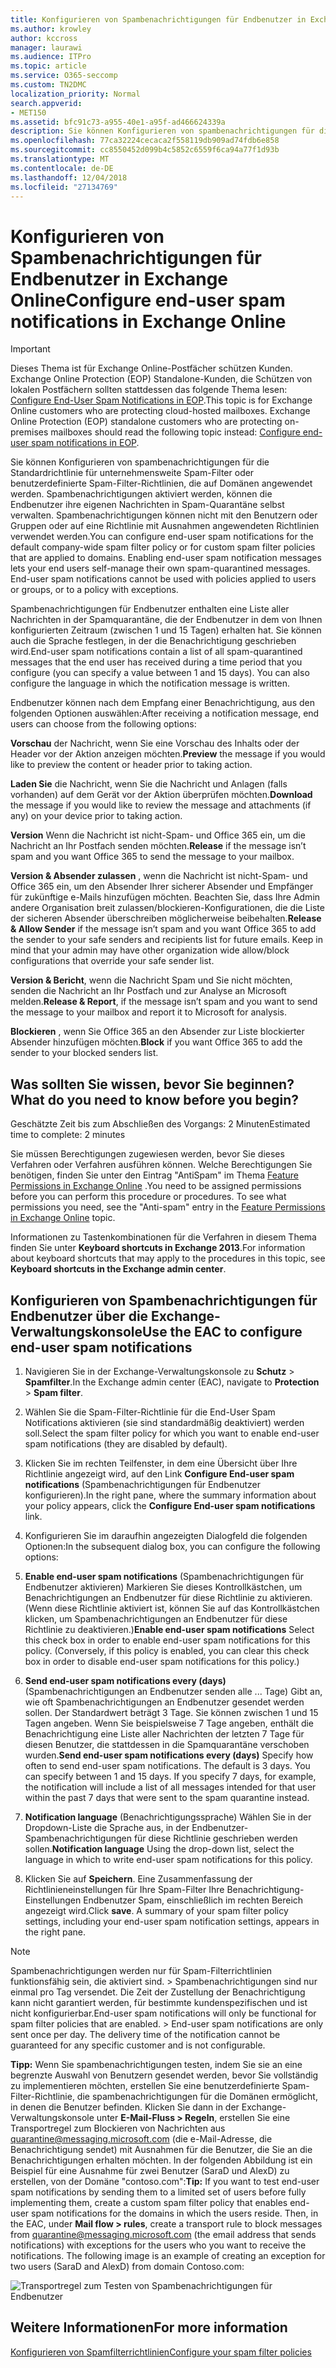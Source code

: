 ```yaml
---
title: Konfigurieren von Spambenachrichtigungen für Endbenutzer in Exchange Online
ms.author: krowley
author: kccross
manager: laurawi
ms.audience: ITPro
ms.topic: article
ms.service: O365-seccomp
ms.custom: TN2DMC
localization_priority: Normal
search.appverid:
- MET150
ms.assetid: bfc91c73-a955-40e1-a95f-ad466624339a
description: Sie können Konfigurieren von spambenachrichtigungen für die Standardrichtlinie für unternehmensweite Spam-Filter oder benutzerdefinierte Spam-Filter-Richtlinien, die auf Domänen angewendet werden.
ms.openlocfilehash: 77ca32224cecaca2f558119db909ad74fdb6e858
ms.sourcegitcommit: cc8550452d099b4c5852c6559f6ca94a77f1d93b
ms.translationtype: MT
ms.contentlocale: de-DE
ms.lasthandoff: 12/04/2018
ms.locfileid: "27134769"
---
```

# <a name="configure-end-user-spam-notifications-in-exchange-online"></a><span data-ttu-id="25ae4-103">Konfigurieren von Spambenachrichtigungen für Endbenutzer in Exchange Online</span><span class="sxs-lookup"><span data-stu-id="25ae4-103">Configure end-user spam notifications in Exchange Online</span></span>

> [!IMPORTANT]
> <span data-ttu-id="25ae4-p101">Dieses Thema ist für Exchange Online-Postfächer schützen Kunden. Exchange Online Protection (EOP) Standalone-Kunden, die Schützen von lokalen Postfächern sollten stattdessen das folgende Thema lesen: [Configure End-User Spam Notifications in EOP](configure-end-user-spam-notifications-in-eop.md).</span><span class="sxs-lookup"><span data-stu-id="25ae4-p101">This topic is for Exchange Online customers who are protecting cloud-hosted mailboxes. Exchange Online Protection (EOP) standalone customers who are protecting on-premises mailboxes should read the following topic instead: [Configure end-user spam notifications in EOP](configure-end-user-spam-notifications-in-eop.md).</span></span> 
  
<span data-ttu-id="25ae4-p102">Sie können Konfigurieren von spambenachrichtigungen für die Standardrichtlinie für unternehmensweite Spam-Filter oder benutzerdefinierte Spam-Filter-Richtlinien, die auf Domänen angewendet werden. Spambenachrichtigungen aktiviert werden, können die Endbenutzer ihre eigenen Nachrichten in Spam-Quarantäne selbst verwalten. Spambenachrichtigungen können nicht mit den Benutzern oder Gruppen oder auf eine Richtlinie mit Ausnahmen angewendeten Richtlinien verwendet werden.</span><span class="sxs-lookup"><span data-stu-id="25ae4-p102">You can configure end-user spam notifications for the default company-wide spam filter policy or for custom spam filter policies that are applied to domains. Enabling end-user spam notification messages lets your end users self-manage their own spam-quarantined messages. End-user spam notifications cannot be used with policies applied to users or groups, or to a policy with exceptions.</span></span>
  
<span data-ttu-id="25ae4-p103">Spambenachrichtigungen für Endbenutzer enthalten eine Liste aller Nachrichten in der Spamquarantäne, die der Endbenutzer in dem von Ihnen konfigurierten Zeitraum (zwischen 1 und 15 Tagen) erhalten hat. Sie können auch die Sprache festlegen, in der die Benachrichtigung geschrieben wird.</span><span class="sxs-lookup"><span data-stu-id="25ae4-p103">End-user spam notifications contain a list of all spam-quarantined messages that the end user has received during a time period that you configure (you can specify a value between 1 and 15 days). You can also configure the language in which the notification message is written.</span></span>
  
<span data-ttu-id="25ae4-111">Endbenutzer können nach dem Empfang einer Benachrichtigung, aus den folgenden Optionen auswählen:</span><span class="sxs-lookup"><span data-stu-id="25ae4-111">After receiving a notification message, end users can choose from the following options:</span></span>

<span data-ttu-id="25ae4-112">**Vorschau** der Nachricht, wenn Sie eine Vorschau des Inhalts oder der Header vor der Aktion anzeigen möchten.</span><span class="sxs-lookup"><span data-stu-id="25ae4-112">**Preview** the message if you would like to preview the content or header prior to taking action.</span></span>

<span data-ttu-id="25ae4-113">**Laden Sie** die Nachricht, wenn Sie die Nachricht und Anlagen (falls vorhanden) auf dem Gerät vor der Aktion überprüfen möchten.</span><span class="sxs-lookup"><span data-stu-id="25ae4-113">**Download** the message if you would like to review the message and attachments (if any) on your device prior to taking action.</span></span>

<span data-ttu-id="25ae4-114">**Version** Wenn die Nachricht ist nicht-Spam- und Office 365 ein, um die Nachricht an Ihr Postfach senden möchten.</span><span class="sxs-lookup"><span data-stu-id="25ae4-114">**Release** if the message isn’t spam and you want Office 365 to send the message to your mailbox.</span></span>

<span data-ttu-id="25ae4-p104">**Version & Absender zulassen** , wenn die Nachricht ist nicht-Spam- und Office 365 ein, um den Absender Ihrer sicherer Absender und Empfänger für zukünftige e-Mails hinzufügen möchten. Beachten Sie, dass Ihre Admin andere Organisation breit zulassen/blockieren-Konfigurationen, die die Liste der sicheren Absender überschreiben möglicherweise beibehalten.</span><span class="sxs-lookup"><span data-stu-id="25ae4-p104">**Release & Allow Sender** if the message isn’t spam and you want Office 365 to add the sender to your safe senders and recipients list for future emails. Keep in mind that your admin may have other organization wide allow/block configurations that override your safe sender list.</span></span>

<span data-ttu-id="25ae4-117">**Version & Bericht**, wenn die Nachricht Spam und Sie nicht möchten, senden die Nachricht an Ihr Postfach und zur Analyse an Microsoft melden.</span><span class="sxs-lookup"><span data-stu-id="25ae4-117">**Release & Report**, if the message isn’t spam and you want to send the message to your mailbox and report it to Microsoft for analysis.</span></span>

<span data-ttu-id="25ae4-118">**Blockieren** , wenn Sie Office 365 an den Absender zur Liste blockierter Absender hinzufügen möchten.</span><span class="sxs-lookup"><span data-stu-id="25ae4-118">**Block** if you want Office 365 to add the sender to your blocked senders list.</span></span>
  
## <a name="what-do-you-need-to-know-before-you-begin"></a><span data-ttu-id="25ae4-119">Was sollten Sie wissen, bevor Sie beginnen?</span><span class="sxs-lookup"><span data-stu-id="25ae4-119">What do you need to know before you begin?</span></span>

<span data-ttu-id="25ae4-120">Geschätzte Zeit bis zum Abschließen des Vorgangs: 2 Minuten</span><span class="sxs-lookup"><span data-stu-id="25ae4-120">Estimated time to complete: 2 minutes</span></span>
  
<span data-ttu-id="25ae4-p105">Sie müssen Berechtigungen zugewiesen werden, bevor Sie dieses Verfahren oder Verfahren ausführen können. Welche Berechtigungen Sie benötigen, finden Sie unter den Eintrag "AntiSpam" im Thema [Feature Permissions in Exchange Online](http://technet.microsoft.com/library/15073ce1-0917-403b-8839-02a2ebc96e16.aspx) .</span><span class="sxs-lookup"><span data-stu-id="25ae4-p105">You need to be assigned permissions before you can perform this procedure or procedures. To see what permissions you need, see the "Anti-spam" entry in the [Feature Permissions in Exchange Online](http://technet.microsoft.com/library/15073ce1-0917-403b-8839-02a2ebc96e16.aspx) topic.</span></span> 
  
<span data-ttu-id="25ae4-123">Informationen zu Tastenkombinationen für die Verfahren in diesem Thema finden Sie unter **Keyboard shortcuts in Exchange 2013**.</span><span class="sxs-lookup"><span data-stu-id="25ae4-123">For information about keyboard shortcuts that may apply to the procedures in this topic, see **Keyboard shortcuts in the Exchange admin center**.</span></span>
  
## <a name="use-the-eac-to-configure-end-user-spam-notifications"></a><span data-ttu-id="25ae4-124">Konfigurieren von Spambenachrichtigungen für Endbenutzer über die Exchange-Verwaltungskonsole</span><span class="sxs-lookup"><span data-stu-id="25ae4-124">Use the EAC to configure end-user spam notifications</span></span>

1. <span data-ttu-id="25ae4-125">Navigieren Sie in der Exchange-Verwaltungskonsole zu **Schutz** \> **Spamfilter**.</span><span class="sxs-lookup"><span data-stu-id="25ae4-125">In the Exchange admin center (EAC), navigate to **Protection** \> **Spam filter**.</span></span>
    
2. <span data-ttu-id="25ae4-126">Wählen Sie die Spam-Filter-Richtlinie für die End-User Spam Notifications aktivieren (sie sind standardmäßig deaktiviert) werden soll.</span><span class="sxs-lookup"><span data-stu-id="25ae4-126">Select the spam filter policy for which you want to enable end-user spam notifications (they are disabled by default).</span></span>
    
3. <span data-ttu-id="25ae4-127">Klicken Sie im rechten Teilfenster, in dem eine Übersicht über Ihre Richtlinie angezeigt wird, auf den Link **Configure End-user spam notifications** (Spambenachrichtigungen für Endbenutzer konfigurieren).</span><span class="sxs-lookup"><span data-stu-id="25ae4-127">In the right pane, where the summary information about your policy appears, click the **Configure End-user spam notifications** link.</span></span> 
    
4. <span data-ttu-id="25ae4-128">Konfigurieren Sie im daraufhin angezeigten Dialogfeld die folgenden Optionen:</span><span class="sxs-lookup"><span data-stu-id="25ae4-128">In the subsequent dialog box, you can configure the following options:</span></span>
    
1. <span data-ttu-id="25ae4-p106">**Enable end-user spam notifications** (Spambenachrichtigungen für Endbenutzer aktivieren) Markieren Sie dieses Kontrollkästchen, um Benachrichtigungen an Endbenutzer für diese Richtlinie zu aktivieren. (Wenn diese Richtlinie aktiviert ist, können Sie auf das Kontrollkästchen klicken, um Spambenachrichtigungen an Endbenutzer für diese Richtlinie zu deaktivieren.)</span><span class="sxs-lookup"><span data-stu-id="25ae4-p106">**Enable end-user spam notifications** Select this check box in order to enable end-user spam notifications for this policy. (Conversely, if this policy is enabled, you can clear this check box in order to disable end-user spam notifications for this policy.)</span></span> 
    
2. <span data-ttu-id="25ae4-p107">**Send end-user spam notifications every (days)** (Spambenachrichtigungen an Endbenutzer senden alle ... Tage) Gibt an, wie oft Spambenachrichtigungen an Endbenutzer gesendet werden sollen. Der Standardwert beträgt 3 Tage. Sie können zwischen 1 und 15 Tagen angeben. Wenn Sie beispielsweise 7 Tage angeben, enthält die Benachrichtigung eine Liste aller Nachrichten der letzten 7 Tage für diesen Benutzer, die stattdessen in die Spamquarantäne verschoben wurden.</span><span class="sxs-lookup"><span data-stu-id="25ae4-p107">**Send end-user spam notifications every (days)** Specify how often to send end-user spam notifications. The default is 3 days. You can specify between 1 and 15 days. If you specify 7 days, for example, the notification will include a list of all messages intended for that user within the past 7 days that were sent to the spam quarantine instead.</span></span> 
    
3. <span data-ttu-id="25ae4-135">**Notification language** (Benachrichtigungssprache) Wählen Sie in der Dropdown-Liste die Sprache aus, in der Endbenutzer-Spambenachrichtigungen für diese Richtlinie geschrieben werden sollen.</span><span class="sxs-lookup"><span data-stu-id="25ae4-135">**Notification language** Using the drop-down list, select the language in which to write end-user spam notifications for this policy.</span></span> 
    
5. <span data-ttu-id="25ae4-p108">Klicken Sie auf **Speichern**. Eine Zusammenfassung der Richtlinieneinstellungen für Ihre Spam-Filter Ihre Benachrichtigung-Einstellungen Endbenutzer Spam, einschließlich im rechten Bereich angezeigt wird.</span><span class="sxs-lookup"><span data-stu-id="25ae4-p108">Click **save**. A summary of your spam filter policy settings, including your end-user spam notification settings, appears in the right pane.</span></span>
    
> [!NOTE]
>  <span data-ttu-id="25ae4-p109">Spambenachrichtigungen werden nur für Spam-Filterrichtlinien funktionsfähig sein, die aktiviert sind. > Spambenachrichtigungen sind nur einmal pro Tag versendet. Die Zeit der Zustellung der Benachrichtigung kann nicht garantiert werden, für bestimmte kundenspezifischen und ist nicht konfigurierbar.</span><span class="sxs-lookup"><span data-stu-id="25ae4-p109">End-user spam notifications will only be functional for spam filter policies that are enabled. >  End-user spam notifications are only sent once per day. The delivery time of the notification cannot be guaranteed for any specific customer and is not configurable.</span></span> 
  
 <span data-ttu-id="25ae4-p110">**Tipp:** Wenn Sie spambenachrichtigungen testen, indem Sie sie an eine begrenzte Auswahl von Benutzern gesendet werden, bevor Sie vollständig zu implementieren möchten, erstellen Sie eine benutzerdefinierte Spam-Filter-Richtlinie, die spambenachrichtigungen für die Domänen ermöglicht, in denen die Benutzer befinden. Klicken Sie dann in der Exchange-Verwaltungskonsole unter **E-Mail-Fluss \> Regeln**, erstellen Sie eine Transportregel zum Blockieren von Nachrichten aus quarantine@messaging.microsoft.com (die e-Mail-Adresse, die Benachrichtigung sendet) mit Ausnahmen für die Benutzer, die Sie an die Benachrichtigungen erhalten möchten. In der folgenden Abbildung ist ein Beispiel für eine Ausnahme für zwei Benutzer (SaraD und AlexD) zu erstellen, von der Domäne "contoso.com":</span><span class="sxs-lookup"><span data-stu-id="25ae4-p110">**Tip:** If you want to test end-user spam notifications by sending them to a limited set of users before fully implementing them, create a custom spam filter policy that enables end-user spam notifications for the domains in which the users reside. Then, in the EAC, under **Mail flow \> rules**, create a transport rule to block messages from quarantine@messaging.microsoft.com (the email address that sends notifications) with exceptions for the users who you want to receive the notifications. The following image is an example of creating an exception for two users (SaraD and AlexD) from domain Contoso.com:</span></span> 
  
![Transportregel zum Testen von Spambenachrichtigungen für Endbenutzer](media/EOP-ESN-testspecificusers.jpg)
  
## <a name="for-more-information"></a><span data-ttu-id="25ae4-145">Weitere Informationen</span><span class="sxs-lookup"><span data-stu-id="25ae4-145">For more information</span></span>

[<span data-ttu-id="25ae4-146">Konfigurieren von Spamfilterrichtlinien</span><span class="sxs-lookup"><span data-stu-id="25ae4-146">Configure your spam filter policies</span></span>](configure-your-spam-filter-policies.md)
  
